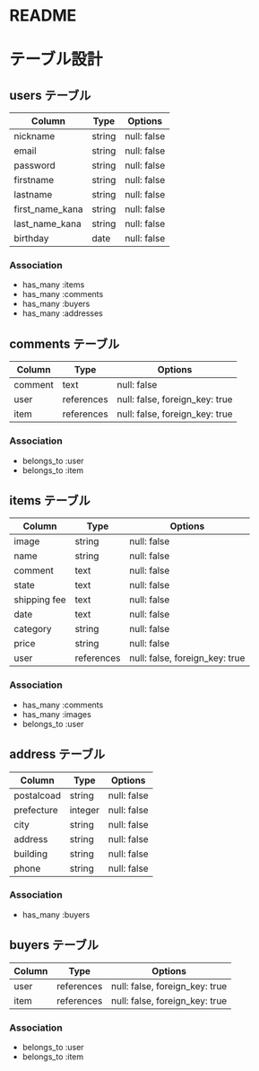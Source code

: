 # README

# テーブル設計

## users テーブル

| Column          | Type   | Options     |
| --------------- | ------ | ----------- |
| nickname        | string | null: false |
| email           | string | null: false |
| password        | string | null: false |
| firstname       | string | null: false |
| lastname        | string | null: false |
| first_name_kana | string | null: false |
| last_name_kana  | string | null: false |
| birthday        | date   | null: false |

### Association

- has_many :items
- has_many :comments
- has_many :buyers
- has_many :addresses


## comments テーブル

| Column  | Type       | Options                        |
| ------- | ---------- | ------------------------------ |
| comment | text       | null: false                    |
| user    | references | null: false, foreign_key: true |
| item    | references | null: false, foreign_key: true |

### Association

- belongs_to :user
- belongs_to :item


## items テーブル

| Column       | Type       | Options                        |
| ------------ | ---------- | ------------------------------ |
| image        | string     | null: false                    |
| name         | string     | null: false                    |
| comment      | text       | null: false                    |
| state        | text       | null: false                    |
| shipping fee | text       | null: false                    |
| date         | text       | null: false                    |
| category     | string     | null: false                    |
| price        | string     | null: false                    |
| user         | references | null: false, foreign_key: true |

### Association

- has_many :comments
- has_many :images
- belongs_to :user


## address テーブル

| Column     | Type    | Options     |
| ---------- | ------- | ----------- |
| postalcoad | string  | null: false |
| prefecture | integer | null: false |
| city       | string  | null: false |
| address    | string  | null: false |
| building   | string  | null: false |
| phone      | string  | null: false |

### Association

- has_many :buyers


## buyers テーブル

| Column | Type       | Options                        |
| ------ | ---------- | ------------------------------ |
| user   | references | null: false, foreign_key: true |
| item   | references | null: false, foreign_key: true |

### Association

- belongs_to :user
- belongs_to :item